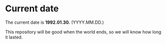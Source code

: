 # Current date

The current date is **1992.01.30.** (YYYY.MM.DD.)

This repository will be good when the world ends, so we will know how long it lasted.